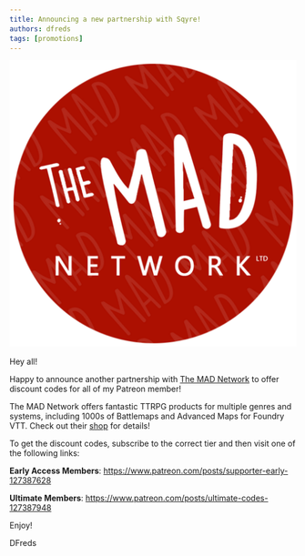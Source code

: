 ```yaml
---
title: Announcing a new partnership with Sqyre!
authors: dfreds
tags: [promotions]
---
```


![MAD Network](./img/2025-04-29-mad-logo.webp)

Hey all!

Happy to announce another partnership with [The MAD Network](https://themad.network/) to offer discount codes for all of my Patreon member!

The MAD Network offers fantastic TTRPG products for multiple genres and systems, including 1000s of Battlemaps and Advanced Maps for Foundry VTT. Check out their [shop](https://shop.themad.network/) for details!

To get the discount codes, subscribe to the correct tier and then visit one of the following links:

**Early Access Members**: https://www.patreon.com/posts/supporter-early-127387628

**Ultimate Members**: https://www.patreon.com/posts/ultimate-codes-127387948

Enjoy!

DFreds